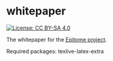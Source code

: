 # whitepaper

[![License: CC BY-SA 4.0](https://licensebuttons.net/l/by-sa/4.0/80x15.png)](https://creativecommons.org/licenses/by-sa/4.0/)

The whitepaper for the [Epitome project](https://github.com/TheDemocracyFoundation/epitome).


Required packages: texlive-latex-extra
